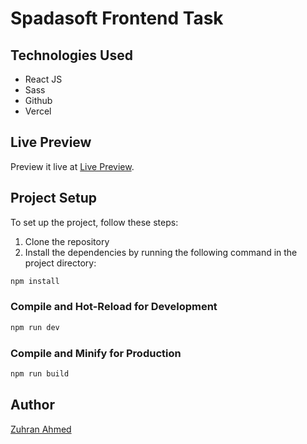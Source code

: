 # Spadasoft Frontend Task

## Technologies Used

- React JS
- Sass
- Github
- Vercel

## Live Preview

Preview it live at [Live Preview](https://spadasoft-frontend-assessment.vercel.app/).

## Project Setup

To set up the project, follow these steps:

1. Clone the repository
2. Install the dependencies by running the following command in the project directory:

```sh
npm install
```

### Compile and Hot-Reload for Development

```sh
npm run dev
```

### Compile and Minify for Production

```sh
npm run build
```

## Author

[Zuhran Ahmed](https://www.linkedin.com/in/zuhranahmed/)
